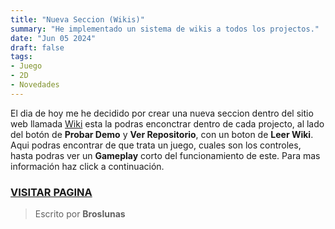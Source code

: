 ```yaml
---
title: "Nueva Seccion (Wikis)"
summary: "He implementado un sistema de wikis a todos los projectos."
date: "Jun 05 2024"
draft: false
tags:
- Juego
- 2D
- Novedades
---
```

El dia de hoy me he decidido por crear una nueva seccion dentro del sitio web llamada [Wiki](/wiki) esta la podras enconctrar dentro de cada projecto, al lado del botón de **Probar Demo** y **Ver Repositorio**, con un boton de **Leer Wiki**.
Aqui podras encontrar de que trata un juego, cuales son los controles, hasta podras ver un **Gameplay** corto del funcionamiento de este. Para mas información haz click a continuación.

### [VISITAR PAGINA](/wiki)

> Escrito por **Broslunas**